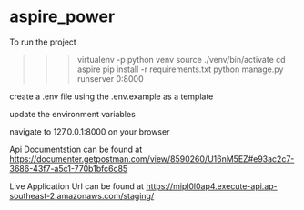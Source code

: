 # aspire_power

To run the project

> > > virtualenv -p python venv
> > > source ./venv/bin/activate
> > > cd aspire
> > > pip install -r requirements.txt
> > > python manage.py runserver 0:8000

create a .env file using the .env.example as a template

update the environment variables

navigate to 127.0.0.1:8000 on your browser

Api Documentstion can be found at https://documenter.getpostman.com/view/8590260/U16nM5EZ#e93ac2c7-3686-43f7-a5c1-770b1bfc6c85

Live Application Url can be found at https://mipl0l0ap4.execute-api.ap-southeast-2.amazonaws.com/staging/


